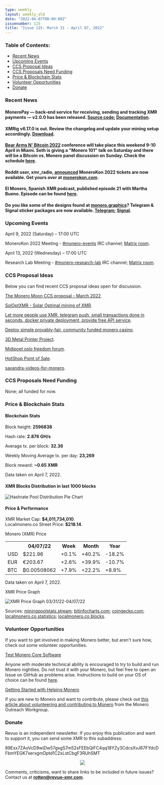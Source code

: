 ```yaml
---
type: weekly
layout: weekly_old
date: "2022-04-07T00:00:00Z"
issuenumber: 115
title: "Issue 115: March 31 - April 07, 2022"
---
```


<h3>Table of Contents:</h3>
<ul class="contents">
    <li><a href="#news">Recent News</a></li>
    <li><a href="#events">Upcoming Events</a></li>
    <li><a href="#ideas">CCS Proposal Ideas</a></li>
    <li><a href="#proposals">CCS Proposals Need Funding</a></li>
    <li><a href="#stats">Price & Blockchain Stats</a></li>
    <li><a href="#volunteer">Volunteer Opportunities</a></li>
    <li><a href="#donate">Donate</a></li>
</ul>

<h3 id="news">Recent News</h3>

<div class="newsbyte">
    <h4>MoneroPay — back-end service for receiving, sending and tracking XMR payments — v2.0.0 has been released. <a href="https://gitlab.com/moneropay/moneropay/-/tree/v2.0.0" target="_blank">Source code</a>; <a href="https://moneropay.eu/" target="_blank">Documentation</a>.</h4>
</div>

<div class="newsbyte">
    <h4>XMRig v6.17.0 is out. Review the changelog and update your mining setup accordingly. <a href="https://github.com/xmrig/xmrig/releases/tag/v6.17.0" target="_blank">Download</a>.</h4>
</div>

<div class="newsbyte">
    <h4><a href="https://gunsnbitcoin.com/" target="_blank">Bear Arms N' Bitcoin 2022</a> conference will take place this weekend 9-10 April in Miami. Seth is giving a "Monero 101" talk on Saturday and there will be a Bitcoin vs. Monero panel discussion on Sunday. Check the schedule <a href="https://nttr.stream/pic/media%2FFN50cmrUcAAMiEh.jpg%3Fname%3Dorig" target="_blank">here</a>.</h4>
</div>

<div class="newsbyte">
    <h4>Reddit user, xmr_radio, <a href="https://teddit.adminforge.de/r/Monero/comments/tyhc2s/monerokon_2022_lisbon_portugal_tickets_now/" target="_blank">announced</a> MoneroKon 2022 tickets are now available. Get yours over at <a href="https://monerokon.com/products/monerokon2022" target="_blank">monerokon.com</a>.</h4>
</div>

<div class="newsbyte">
    <h4>El Monero, Spanish XMR podcast, published episode 21 with Martha Bueno. Episode can be found <a href="https://yewtu.be/watch?v=erXHhJUKqRw" target="_blank">here</a>.</h4>
</div>

<div class="newsbyte">
    <h4>Do you like some of the designs found at <a href="https://monero.graphics/" target="_blank">monero.graphics</a>? Telegram & Signal sticker packages are now available. <a href="https://t.me/addstickers/xmrgraphics" target="_blank">Telegram</a>; <a href="https://signal.art/addstickers/#pack_id=a686e54eddaa40e9450dbdd8917bb1ee" target="_blank">Signal</a>.</h4>
</div>

<h3 id="events">Upcoming Events</h3>

<div class="event">
    <p class="date" markdown="1">April 9, 2022 (Saturday) – 17:00 UTC</p>
    <p markdown="1">MoneroKon 2022 Meeting - <a href="irc://irc.libera.chat/#monero-events" target="_blank">#monero-events</a> IRC channel; <a href="https://matrix.to/#/#monero-events:monero.social" target="_blank">Matrix room</a>.</p>
</div>

<div class="event">
    <p class="date" markdown="1">April 13, 2022 (Wednesday) – 17:00 UTC</p>
    <p markdown="1">Research Lab Meeting - <a href="irc://irc.libera.chat/#monero-research-lab" target="_blank">#monero-research-lab</a> IRC channel; <a href="https://matrix.to/#/#monero-research-lab:monero.social" target="_blank">Matrix room</a>.</p>
</div>

<h3 id="ideas">CCS Proposal Ideas</h3>

<p>Below you can find recent CCS proposal ideas open for discussion.</p>

<div class="proposal">
<p><a href="https://repo.getmonero.org/monero-project/ccs-proposals/-/merge_requests/294" target="_blank">The Monero Moon CCS proposal - March 2022</a>.</p>
</div>

<div class="proposal">
<p><a href="https://repo.getmonero.org/monero-project/ccs-proposals/-/merge_requests/299" target="_blank">SolOptXMR - Solar Optimal mining of XMR</a>.</p>
</div>

<div class="proposal">
<p><a href="https://repo.getmonero.org/monero-project/ccs-proposals/-/merge_requests/300" target="_blank">Let more people use XMR, telegram push, small transactions done in seconds, docker private deployment, provide free API service</a>.</p>
</div>

<div class="proposal">
<p><a href="https://repo.getmonero.org/monero-project/ccs-proposals/-/merge_requests/304" target="_blank">Deploy simple provably-fair, community funded monero casino</a>.</p>
</div>

<div class="proposal">
<p><a href="https://repo.getmonero.org/monero-project/ccs-proposals/-/merge_requests/305" target="_blank">3D Metal Printer Project</a>.</p>
</div>

<div class="proposal">
<p><a href="https://repo.getmonero.org/monero-project/ccs-proposals/-/merge_requests/306" target="_blank">Midipoet oslo freedom forum</a>.</p>
</div>

<div class="proposal">
<p><a href="https://repo.getmonero.org/monero-project/ccs-proposals/-/merge_requests/307" target="_blank">HotShop Point of Sale</a>.</p>
</div>

<div class="proposal">
<p><a href="https://repo.getmonero.org/monero-project/ccs-proposals/-/merge_requests/308" target="_blank">savandra-videos-for-monero</a>.</p>
</div>

<h3 id="proposals">CCS Proposals Need Funding</h3>

<p>None; all funded for now.</p>

<h3 id="stats">Price & Blockchain Stats</h3>

<h4 class="stat">Blockchain Stats</h4>

<div class="bcstats">
    <p>Block height: <b>2596838</b></p>
    <p>Hash rate: <b>2.876 GH/s</b></p>
    <p>Average tx. per block: <b>32.36</b></p>
    <p>Weekly Moving Average tx. per day: <b>23,269</b></p>
    <p>Block reward: <b>~0.65 XMR</b></p>
</div>
<p class="note">Data taken on April 7, 2022.</p>

<h4 class="stat">XMR Blocks Distribution in last 1000 blocks</h4>
<p><img src="/img/hashrate-pool-distribution-0407.png" alt="Hashrate Pool Distribution Pie Chart"/></p>

<h4 class="stat" id="price-stat">Price & Performance</h4>

<div class="price-intro">XMR Market Cap: <b>$4,011,734,010</b>.<br/>Localmonero.co Street Price: <b>$218.14</b>.</div>

<p class="table-title">Monero (XMR) Price</p>
<table class="price-table">
  <tr class="row1">
    <th></th>
    <th>04/07/22</th>
    <th>Week</th>
    <th>Month</th>
    <th>Year</th>
  </tr>
  <tr>
    <td data-th="XMR to">USD</td>
    <td data-th="04/07/22">$221.96</td>
    <td data-th="Week" class="green">+0.1%</td>
    <td data-th="Month" class="green">+40.2%</td>
    <td data-th="Year" class="red">-18.2%</td>
  </tr>
  <tr class="row3">
    <td data-th="XMR to">EUR</td>
    <td data-th="04/07/22">€203.67</td>
    <td data-th="Week" class="green">+2.6%</td>
    <td data-th="Month" class="green">+39.9%</td>
    <td data-th="Year" class="red">-10.7%</td>
  </tr>
  <tr>
    <td data-th="XMR to">BTC</td>
    <td data-th="04/07/22">₿0.00508062</td>
    <td data-th="Week" class="green">+7.9%</td>
    <td data-th="Month" class="green">+22.2%</td>
    <td data-th="Year" class="green">+8.9%</td>
  </tr>
</table>
<p class="note">Data taken on April 7, 2022.</p>

<p class="table-title">XMR Price Graph</p>

![XMR Price Graph 03/31/22-04/07/22](/img/weekly-chart-0407.png "XMR Price Graph 03/31/22-04/07/22") 

Sources: <a href="https://miningpoolstats.stream/monero" target="_blank">miningpoolstats.stream</a>; <a href="https://bitinfocharts.com/monero/" target="_blank">bitinfocharts.com</a>; <a href="https://www.coingecko.com/en/coins/monero" target="_blank">coingecko.com</a>; <a href="https://localmonero.co/statistics" target="_blank">localmonero.co statistics</a>; <a href="https://localmonero.co/blocks" target="_blank">localmonero.co blocks</a>.

<h3 id="volunteer">Volunteer Opportunities</h3>

<p>If you want to get involved in making Monero better, but aren't sure how, check out some volunteer opportunities.</p>

<div class="newsbyte">
    <p class="date"><a href="https://github.com/monero-project/monero" target="_blank">Test Monero Core Software</a></p>
    <p>Anyone with moderate technical ability is encouraged to try to build and run Monero nightlies. Do not trust it with your Monero, but feel free to open an Issue on GitHub as problems arise. Instructions to build on your OS of choice can be found <a href="https://github.com/monero-project/monero#compiling-monero-from-source" target="_blank">here</a>. </p>
</div>

<div class="newsbyte">
    <p class="date"><a href="https://github.com/monero-project/monero" target="_blank">Getting Started with Helping Monero</a></p>
    <p>If you are new to Monero and want to contribute, please check out <a href="https://www.monerooutreach.org/stories/getting-started-helping-monero.php" target="_blank">this article about volunteering and contributing to Monero</a> from the Monero Outreach Workgroup. </p>
</div>

<h3 id="donate">Donate</h3>

<p markdown="1">Revuo is an independent newsletter. If you enjoy this publication and want to support it, you can send some XMR to this subaddress:</p>

<p class="address" markdown="1">89Esx7ZAoVcD9wiDw57gxgS7m52sFEEbQiFC4qq18YZy3CdcsXvJ67FYdcDFbmYEGK7xerxgmDptd1C2xLstCbgF3RUhSMT</p>

<p><center><a href="monero:89Esx7ZAoVcD9wiDw57gxgS7m52sFEEbQiFC4qq18YZy3CdcsXvJ67FYdcDFbmYEGK7xerxgmDptd1C2xLstCbgF3RUhSMT" class="qr"><img src="/img/donate-monero.jpg" style="max-width: 200px;"/></a></center></p>

Comments, criticisms, want to share links to be included in future issues? Contact us at **rotten@revuo-xmr.com**.
